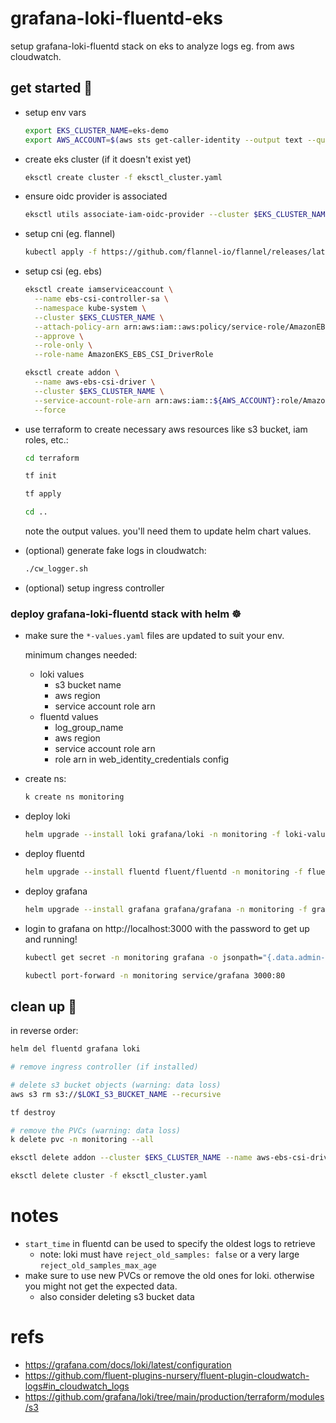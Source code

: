 # grafana-loki-fluentd-eks

setup grafana-loki-fluentd stack on eks to analyze logs eg. from aws cloudwatch.

## get started 🚀

- setup env vars

  ```sh
  export EKS_CLUSTER_NAME=eks-demo
  export AWS_ACCOUNT=$(aws sts get-caller-identity --output text --query Account --output text)
  ```

- create eks cluster (if it doesn't exist yet)

  ```sh
  eksctl create cluster -f eksctl_cluster.yaml
  ```

- ensure oidc provider is associated

  ```sh
  eksctl utils associate-iam-oidc-provider --cluster $EKS_CLUSTER_NAME --approve
  ```

- setup cni (eg. flannel)

  ```sh
  kubectl apply -f https://github.com/flannel-io/flannel/releases/latest/download/kube-flannel.yml
  ```

- setup csi (eg. ebs)

  ```sh
  eksctl create iamserviceaccount \
    --name ebs-csi-controller-sa \
    --namespace kube-system \
    --cluster $EKS_CLUSTER_NAME \
    --attach-policy-arn arn:aws:iam::aws:policy/service-role/AmazonEBSCSIDriverPolicy \
    --approve \
    --role-only \
    --role-name AmazonEKS_EBS_CSI_DriverRole

  eksctl create addon \
    --name aws-ebs-csi-driver \
    --cluster $EKS_CLUSTER_NAME \
    --service-account-role-arn arn:aws:iam::${AWS_ACCOUNT}:role/AmazonEKS_EBS_CSI_DriverRole \
    --force
  ```

- use terraform to create necessary aws resources like s3 bucket, iam roles, etc.:

  ```sh
  cd terraform

  tf init

  tf apply

  cd ..
  ```

  note the output values. you'll need them to update helm chart values.

- (optional) generate fake logs in cloudwatch:

  ```sh
  ./cw_logger.sh
  ```

- (optional) setup ingress controller

### deploy grafana-loki-fluentd stack with helm ☸️

- make sure the `*-values.yaml` files are updated to suit your env.

  minimum changes needed:

  - loki values
    - s3 bucket name
    - aws region
    - service account role arn
  - fluentd values
    - log_group_name
    - aws region
    - service account role arn
    - role arn in web_identity_credentials config

- create ns:

  ```sh
  k create ns monitoring
  ```

- deploy loki

  ```sh
  helm upgrade --install loki grafana/loki -n monitoring -f loki-values.yaml
  ```

- deploy fluentd

  ```sh
  helm upgrade --install fluentd fluent/fluentd -n monitoring -f fluentd-values.yaml
  ```

- deploy grafana

  ```sh
  helm upgrade --install grafana grafana/grafana -n monitoring -f grafana-values.yaml
  ```

- login to grafana on http://localhost:3000 with the password to get up and running!

  ```sh
  kubectl get secret -n monitoring grafana -o jsonpath="{.data.admin-password}" | base64 --decode ; echo

  kubectl port-forward -n monitoring service/grafana 3000:80
  ```

## clean up 🧹

in reverse order:

```sh
helm del fluentd grafana loki

# remove ingress controller (if installed)

# delete s3 bucket objects (warning: data loss)
aws s3 rm s3://$LOKI_S3_BUCKET_NAME --recursive

tf destroy

# remove the PVCs (warning: data loss)
k delete pvc -n monitoring --all

eksctl delete addon --cluster $EKS_CLUSTER_NAME --name aws-ebs-csi-driver

eksctl delete cluster -f eksctl_cluster.yaml
```

# notes

- `start_time` in fluentd can be used to specify the oldest logs to retrieve
  - note: loki must have `reject_old_samples: false` or a very large `reject_old_samples_max_age`
- make sure to use new PVCs or remove the old ones for loki. otherwise you might not get the expected data.
  - also consider deleting s3 bucket data

# refs

- https://grafana.com/docs/loki/latest/configuration
- https://github.com/fluent-plugins-nursery/fluent-plugin-cloudwatch-logs#in_cloudwatch_logs
- https://github.com/grafana/loki/tree/main/production/terraform/modules/s3
